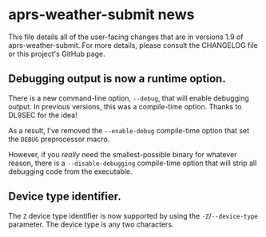 # aprs-weather-submit news

This file details all of the user-facing changes that are in versions 1.9 of aprs-weather-submit. For more details, please consult the CHANGELOG file or this project's GitHub page.

## Debugging output is now a runtime option.
There is a new command-line option, `--debug`, that will enable debugging output.  In previous versions, this was a compile-time option.  Thanks to DL9SEC for the idea!

As a result, I've removed the `--enable-debug` compile-time option that set the `DEBUG` preprocessor macro.

However, if you *really* need the smallest-possible binary for whatever reason, there is a `--disable-debugging` compile-time option that will strip all debugging code from the executable.

## Device type identifier.
The `Z` device type identifier is now supported by using the `-Z`/`--device-type` parameter.  The device type is any two characters.

